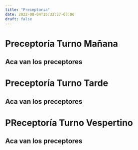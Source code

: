 ```yaml
---
title: "Preceptoria"
date: 2022-08-04T15:33:27-03:00
draft: false
---
```


# Preceptoría Turno Mañana

## Aca van los preceptores

# Preceptoría Turno Tarde

## Aca van los preceptores

# PReceptoría Turno Vespertino

## Aca van los preceptores